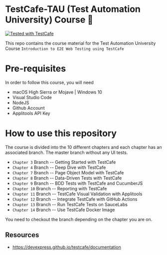 # TestCafe-TAU (Test Automation University) Course :rocket:
[![Tested with TestCafe](https://img.shields.io/badge/tested%20with-TestCafe-2fa4cf.svg)](https://github.com/DevExpress/testcafe)


This repo contains the course material for the Test Automation University Course `Introduction to E2E Web Testing using TestCafe` 


# Pre-requisites

In order to follow this course, you will need 
 * macOS High Sierra or Mojave | Windows 10 
 * Visual Studio Code
 * NodeJS
 * Github Account
 * Applitools API Key
 
 
# How to use this repository 

The course is divided into the 10 different chapters and each chapter has an associated branch. The master branch without any UI tests. 

* `Chapter 3` Branch --  Getting Started with TestCafe
* `Chapter 4` Branch --  Deep Dive with TestCafe
* `Chapter 7` Branch --  Page Object Model with TestCafe
* `Chapter 8` Branch --  Data-Driven Tests with TestCafe
* `Chapter 9` Branch --  BDD Tests with TestCafe and CucumberJS
* `Chapter 10` Branch -- Reporting with TestCafe
* `Chapter 11` Branch -- TestCafe Visual Validation with Applitools
* `Chapter 12` Branch -- Integrate TestCafe with GitHub Actions
* `Chapter 13` Branch -- Run TestCafe Tests on SauceLabs
* `Chapter 14` Branch -- Use TestCafe Docker Image

You need to checkout the branch depending on the chapter you are on.

## Resources
- https://devexpress.github.io/testcafe/documentation
 
 
